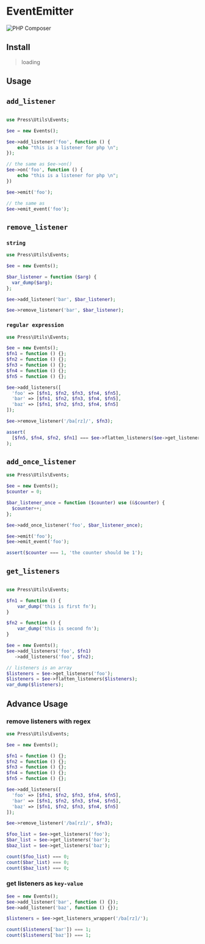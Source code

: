# EventEmitter

![PHP Composer](https://github.com/sugar-libraries/php-events/workflows/PHP%20Composer/badge.svg)

## Install

> loading

## Usage

## `add_listener`

```php

use Press\Utils\Events;

$ee = new Events();

$ee->add_listener('foo', function () {
    echo "this is a listener for php \n";
});

// the same as $ee->on()
$ee->on('foo', function () {
    echo "this is a listener for php \n";
})

$ee->emit('foo');

// the same as
$ee->emit_event('foo');

```

## `remove_listener`

### `string`

```php
use Press\Utils\Events;

$ee = new Events();

$bar_listener = function ($arg) {
  var_dump($arg);
};

$ee->add_listener('bar', $bar_listener);

$ee->remove_listener('bar', $bar_listener);
```

### `regular expression`

```php
use Press\Utils\Events;

$ee = new Events();
$fn1 = function () {};
$fn2 = function () {};
$fn3 = function () {};
$fn4 = function () {};
$fn5 = function () {};

$ee->add_listeners([
  'foo' => [$fn1, $fn2, $fn3, $fn4, $fn5],
  'bar' => [$fn1, $fn2, $fn3, $fn4, $fn5],
  'baz' => [$fn1, $fn2, $fn3, $fn4, $fn5]
]);

$ee->remove_listener('/ba[rz]/', $fn3);

assert(
  [$fn5, $fn4, $fn2, $fn1] === $ee->flatten_listeners($ee->get_listeners('bar'))
);
```

## `add_once_listener`

```php
use Press\Utils\Events;

$ee = new Events();
$counter = 0;

$bar_listener_once = function ($counter) use (&$counter) {
  $counter++;
};

$ee->add_once_listener('foo', $bar_listener_once);

$ee->emit('foo');
$ee->emit_event('foo');

assert($counter === 1, 'the counter should be 1');
```

## `get_listeners`

```php

use Press\Utils\Events;

$fn1 = function () {
    var_dump('this is first fn');
}

$fn2 = function () {
    var_dump('this is second fn');
}

$ee = new Events();
$ee->add_listeners('foo', $fn1)
   ->add_listeners('foo', $fn2);

// listeners is an array
$listeners = $ee->get_listeners('foo');
$listeners = $ee->flatten_listeners($listeners);
var_dump($listeners);
```

## Advance Usage

### remove listeners with regex

```php
use Press\Utils\Events;

$ee = new Events();

$fn1 = function () {};
$fn2 = function () {};
$fn3 = function () {};
$fn4 = function () {};
$fn5 = function () {};

$ee->add_listeners([
  'foo' => [$fn1, $fn2, $fn3, $fn4, $fn5],
  'bar' => [$fn1, $fn2, $fn3, $fn4, $fn5],
  'baz' => [$fn1, $fn2, $fn3, $fn4, $fn5]
]);

$ee->remove_listener('/ba[rz]/', $fn3);

$foo_list = $ee->get_listeners('foo');
$bar_list = $ee->get_listeners('bar');
$baz_list = $ee->get_listeners('baz');

count($foo_list) === 0;
count($bar_list) === 0;
count($baz_list) === 0;
```

### get listeners as `key-value`

```php
$ee = new Events();
$ee->add_listener('bar', function () {});
$ee->add_listener('baz', function () {});

$listeners = $ee->get_listeners_wrapper('/ba[rz]/');

count($listeners['bar']) === 1;
count($listeners['baz']) === 1;
```

